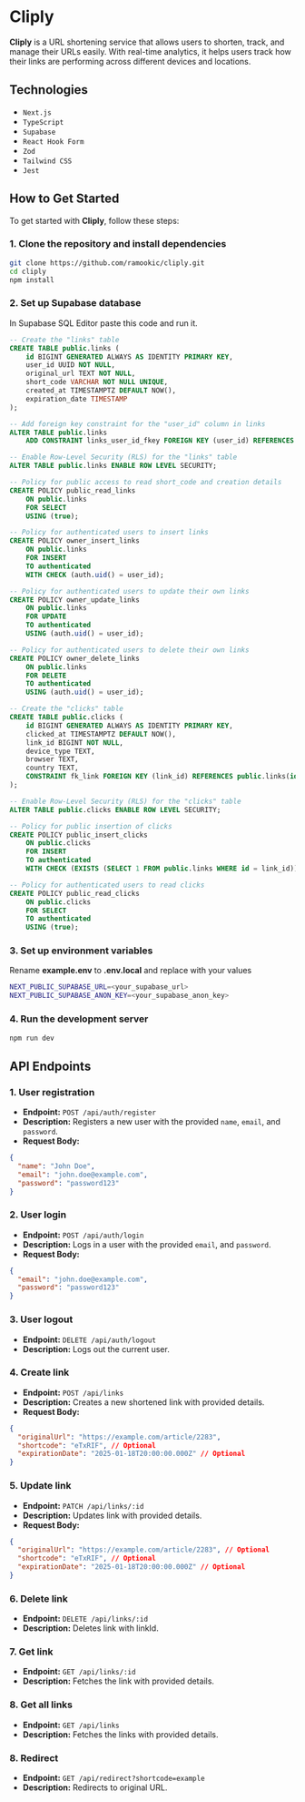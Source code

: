 # Cliply

**Cliply** is a URL shortening service that allows users to shorten, track, and manage their URLs easily. With real-time analytics, it helps users track how their links are performing across different devices and locations.

## Technologies

- `Next.js`
- `TypeScript`
- `Supabase`
- `React Hook Form`
- `Zod`
- `Tailwind CSS`
- `Jest`

## How to Get Started

To get started with **Cliply**, follow these steps:

### 1. Clone the repository and install dependencies

```bash
git clone https://github.com/ramookic/cliply.git
cd cliply
npm install
```

### 2. Set up Supabase database

In Supabase SQL Editor paste this code and run it.

```sql
-- Create the "links" table
CREATE TABLE public.links (
    id BIGINT GENERATED ALWAYS AS IDENTITY PRIMARY KEY,
    user_id UUID NOT NULL,
    original_url TEXT NOT NULL,
    short_code VARCHAR NOT NULL UNIQUE,
    created_at TIMESTAMPTZ DEFAULT NOW(),
    expiration_date TIMESTAMP
);

-- Add foreign key constraint for the "user_id" column in links
ALTER TABLE public.links
    ADD CONSTRAINT links_user_id_fkey FOREIGN KEY (user_id) REFERENCES auth.users(id);

-- Enable Row-Level Security (RLS) for the "links" table
ALTER TABLE public.links ENABLE ROW LEVEL SECURITY;

-- Policy for public access to read short_code and creation details
CREATE POLICY public_read_links
    ON public.links
    FOR SELECT
    USING (true);

-- Policy for authenticated users to insert links
CREATE POLICY owner_insert_links
    ON public.links
    FOR INSERT
    TO authenticated
    WITH CHECK (auth.uid() = user_id);

-- Policy for authenticated users to update their own links
CREATE POLICY owner_update_links
    ON public.links
    FOR UPDATE
    TO authenticated
    USING (auth.uid() = user_id);

-- Policy for authenticated users to delete their own links
CREATE POLICY owner_delete_links
    ON public.links
    FOR DELETE
    TO authenticated
    USING (auth.uid() = user_id);

-- Create the "clicks" table
CREATE TABLE public.clicks (
    id BIGINT GENERATED ALWAYS AS IDENTITY PRIMARY KEY,
    clicked_at TIMESTAMPTZ DEFAULT NOW(),
    link_id BIGINT NOT NULL,
    device_type TEXT,
    browser TEXT,
    country TEXT,
    CONSTRAINT fk_link FOREIGN KEY (link_id) REFERENCES public.links(id) ON DELETE CASCADE
);

-- Enable Row-Level Security (RLS) for the "clicks" table
ALTER TABLE public.clicks ENABLE ROW LEVEL SECURITY;

-- Policy for public insertion of clicks
CREATE POLICY public_insert_clicks
    ON public.clicks
    FOR INSERT
    TO authenticated
    WITH CHECK (EXISTS (SELECT 1 FROM public.links WHERE id = link_id));

-- Policy for authenticated users to read clicks
CREATE POLICY public_read_clicks
    ON public.clicks
    FOR SELECT
    TO authenticated
    USING (true);

```

### 3. Set up environment variables

Rename **example.env** to **.env.local** and replace with your values

```bash
NEXT_PUBLIC_SUPABASE_URL=<your_supabase_url>
NEXT_PUBLIC_SUPABASE_ANON_KEY=<your_supabase_anon_key>
```

### 4. Run the development server

```bash
npm run dev
```

## API Endpoints

### 1. User registration

- **Endpoint:** `POST /api/auth/register`
- **Description:** Registers a new user with the provided `name`, `email`, and `password`.
- **Request Body:**

```json
{
  "name": "John Doe",
  "email": "john.doe@example.com",
  "password": "password123"
}
```

### 2. User login

- **Endpoint:** `POST /api/auth/login`
- **Description:** Logs in a user with the provided `email`, and `password`.
- **Request Body:**

```json
{
  "email": "john.doe@example.com",
  "password": "password123"
}
```

### 3. User logout

- **Endpoint:** `DELETE /api/auth/logout`
- **Description:** Logs out the current user.

### 4. Create link

- **Endpoint:** `POST /api/links`
- **Description:** Creates a new shortened link with provided details.
- **Request Body:**

```json
{
  "originalUrl": "https://example.com/article/2283",
  "shortcode": "eTxRIF", // Optional
  "expirationDate": "2025-01-18T20:00:00.000Z" // Optional
}
```

### 5. Update link

- **Endpoint:** `PATCH /api/links/:id`
- **Description:** Updates link with provided details.
- **Request Body:**

```json
{
  "originalUrl": "https://example.com/article/2283", // Optional
  "shortcode": "eTxRIF", // Optional
  "expirationDate": "2025-01-18T20:00:00.000Z" // Optional
}
```

### 6. Delete link

- **Endpoint:** `DELETE /api/links/:id`
- **Description:** Deletes link with linkId.

### 7. Get link

- **Endpoint:** `GET /api/links/:id`
- **Description:** Fetches the link with provided details.

### 8. Get all links

- **Endpoint:** `GET /api/links`
- **Description:** Fetches the links with provided details.

### 8. Redirect

- **Endpoint:** `GET /api/redirect?shortcode=example`
- **Description:** Redirects to original URL.

